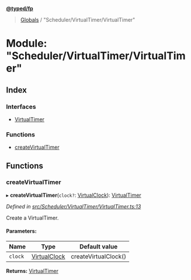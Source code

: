 **[@typed/fp](../README.md)**

> [Globals](../globals.md) / "Scheduler/VirtualTimer/VirtualTimer"

# Module: "Scheduler/VirtualTimer/VirtualTimer"

## Index

### Interfaces

* [VirtualTimer](../interfaces/_scheduler_virtualtimer_virtualtimer_.virtualtimer.md)

### Functions

* [createVirtualTimer](_scheduler_virtualtimer_virtualtimer_.md#createvirtualtimer)

## Functions

### createVirtualTimer

▸ **createVirtualTimer**(`clock?`: [VirtualClock](../interfaces/_scheduler_virtualtimer_virtualclock_.virtualclock.md)): [VirtualTimer](../interfaces/_scheduler_virtualtimer_virtualtimer_.virtualtimer.md)

*Defined in [src/Scheduler/VirtualTimer/VirtualTimer.ts:13](https://github.com/TylorS/typed-fp/blob/f129829/src/Scheduler/VirtualTimer/VirtualTimer.ts#L13)*

Create a VirtualTimer.

#### Parameters:

Name | Type | Default value |
------ | ------ | ------ |
`clock` | [VirtualClock](../interfaces/_scheduler_virtualtimer_virtualclock_.virtualclock.md) | createVirtualClock() |

**Returns:** [VirtualTimer](../interfaces/_scheduler_virtualtimer_virtualtimer_.virtualtimer.md)
